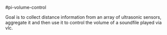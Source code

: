 #pi-volume-control

Goal is to collect distance information from an array of ultrasonic sensors, aggregate it and then use it to control the volume of a soundfile played via vlc.
